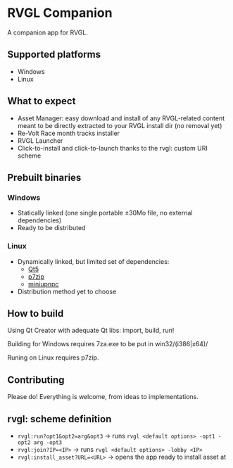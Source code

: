 # RVGL Companion
 A companion app for RVGL.

## Supported platforms
 * Windows
 * Linux

## What to expect
 * Asset Manager: easy download and install of any RVGL-related content meant to be directly extracted to your RVGL install dir (no removal yet)
 * Re-Volt Race month tracks installer
 * RVGL Launcher
 * Click-to-install and click-to-launch thanks to the rvgl: custom URI scheme

## Prebuilt binaries
### Windows
 * Statically linked (one single portable ±30Mo file, no external dependencies)
 * Ready to be distributed
### Linux
 * Dynamically linked, but limited set of dependencies:
   * [Qt5](https://www.qt.io/download-open-source/)
   * [p7zip](http://p7zip.sourceforge.net/)
   * [miniupnpc](http://miniupnp.free.fr/)
 * Distribution method yet to choose

## How to build
 Using Qt Creator with adequate Qt libs: import, build, run!
 
 Building for Windows requires 7za.exe to be put in win32/(i386|x64)/
 
 Runing on Linux requires p7zip.

## Contributing
 Please do! Everything is welcome, from ideas to implementations.

## rvgl: scheme definition
 * `rvgl:run?opt1&opt2=arg&opt3` → runs `rvgl <default options> -opt1 -opt2 arg -opt3`
 * `rvgl:join?IP=<IP>` → runs `rvgl <default options> -lobby <IP>`
 * `rvgl:install_asset?URL=<URL>` → opens the app ready to install asset at <URL>
